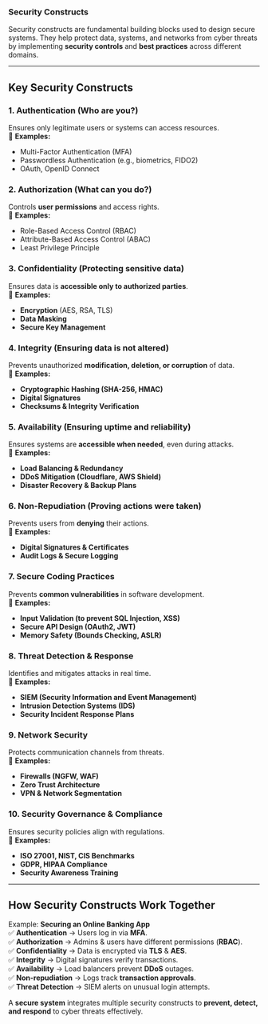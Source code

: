 ### **Security Constructs**  

Security constructs are fundamental building blocks used to design secure systems. They help protect data, systems, and networks from cyber threats by implementing **security controls** and **best practices** across different domains.  

---

## **Key Security Constructs**  

### **1. Authentication** (Who are you?)  
Ensures only legitimate users or systems can access resources.  
🔹 **Examples:**  
- Multi-Factor Authentication (MFA)  
- Passwordless Authentication (e.g., biometrics, FIDO2)  
- OAuth, OpenID Connect  

### **2. Authorization** (What can you do?)  
Controls **user permissions** and access rights.  
🔹 **Examples:**  
- Role-Based Access Control (RBAC)  
- Attribute-Based Access Control (ABAC)  
- Least Privilege Principle  

### **3. Confidentiality** (Protecting sensitive data)  
Ensures data is **accessible only to authorized parties**.  
🔹 **Examples:**  
- **Encryption** (AES, RSA, TLS)  
- **Data Masking**  
- **Secure Key Management**  

### **4. Integrity** (Ensuring data is not altered)  
Prevents unauthorized **modification, deletion, or corruption** of data.  
🔹 **Examples:**  
- **Cryptographic Hashing (SHA-256, HMAC)**  
- **Digital Signatures**  
- **Checksums & Integrity Verification**  

### **5. Availability** (Ensuring uptime and reliability)  
Ensures systems are **accessible when needed**, even during attacks.  
🔹 **Examples:**  
- **Load Balancing & Redundancy**  
- **DDoS Mitigation (Cloudflare, AWS Shield)**  
- **Disaster Recovery & Backup Plans**  

### **6. Non-Repudiation** (Proving actions were taken)  
Prevents users from **denying** their actions.  
🔹 **Examples:**  
- **Digital Signatures & Certificates**  
- **Audit Logs & Secure Logging**  

### **7. Secure Coding Practices**  
Prevents **common vulnerabilities** in software development.  
🔹 **Examples:**  
- **Input Validation (to prevent SQL Injection, XSS)**  
- **Secure API Design (OAuth2, JWT)**  
- **Memory Safety (Bounds Checking, ASLR)**  

### **8. Threat Detection & Response**  
Identifies and mitigates attacks in real time.  
🔹 **Examples:**  
- **SIEM (Security Information and Event Management)**  
- **Intrusion Detection Systems (IDS)**  
- **Security Incident Response Plans**  

### **9. Network Security**  
Protects communication channels from threats.  
🔹 **Examples:**  
- **Firewalls (NGFW, WAF)**  
- **Zero Trust Architecture**  
- **VPN & Network Segmentation**  

### **10. Security Governance & Compliance**  
Ensures security policies align with regulations.  
🔹 **Examples:**  
- **ISO 27001, NIST, CIS Benchmarks**  
- **GDPR, HIPAA Compliance**  
- **Security Awareness Training**  

---

## **How Security Constructs Work Together**  
Example: **Securing an Online Banking App**  
✅ **Authentication** → Users log in via **MFA**.  
✅ **Authorization** → Admins & users have different permissions (**RBAC**).  
✅ **Confidentiality** → Data is encrypted via **TLS** & **AES**.  
✅ **Integrity** → Digital signatures verify transactions.  
✅ **Availability** → Load balancers prevent **DDoS** outages.  
✅ **Non-repudiation** → Logs track **transaction approvals**.  
✅ **Threat Detection** → SIEM alerts on unusual login attempts.  

A **secure system** integrates multiple security constructs to **prevent, detect, and respond** to cyber threats effectively.
